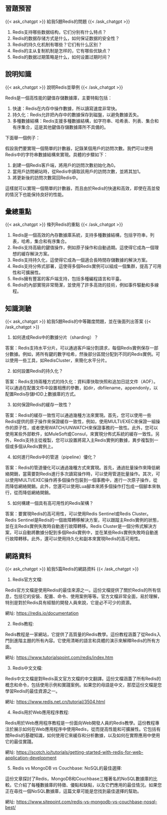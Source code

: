 ## 習題預習
{{< ask_chatgpt >}}
給我5題Redis的問題
{{< /ask_chatgpt >}}



1. Redis支持哪些数据结构，它们分别有什么特点？
2. Redis的数据存储方式是什么，如何保证数据的安全性？
3. Redis的持久化机制有哪些？它们有什么区别？
4. Redis的主从复制机制是怎样的，它有哪些优缺点？
5. Redis的数据过期策略是什么，如何设置过期时间？   

## 說明知識
{{< ask_chatgpt >}}
說明Redis並舉例
{{< /ask_chatgpt >}}



Redis是一個高性能的鍵值存儲數據庫，主要特點包括：

1. 快速：Redis在内存中操作數據，所以讀寫速度非常快。
2. 持久化：Redis允許把內存中的數據保存到磁盤，以避免數據丟失。
3. 多種數據結構：Redis支援多種數據結構，如字符串、哈希表、列表、集合和有序集合，這是其他鍵值存儲數據庫所不具備的。

下面舉一個例子：

假設我們要實現一個簡單的計數器，記錄某個用戶的訪問次數。我們可以使用Redis中的字符串數據結構來實現。具體的步驟如下：

1. 創建一個Redis客戶端，將用戶的訪問次數初始化為0。
2. 當用戶訪問網站時，從Redis中讀取該用戶的訪問次數，並將其加1。
3. 將更新後的訪問次數寫回Redis中。

這樣就可以實現一個簡單的計數器，而且由於Redis的快速和高效，即使在高並發的情況下也能保持良好的性能。   

## 彙總重點
{{< ask_chatgpt >}}
條列Redis的重點
{{< /ask_chatgpt >}}



1. Redis是一個高效的內存數據庫系統，支持多種數據結構，包括字符串，列表，哈希，集合和有序集合。
2. Redis支持高級的鍵值操作，例如原子操作和自動過期。這使得它成為一個理想的緩存解決方案。
3. Redis支持持久化，這使得它成為一個適合長時間存儲數據的解決方案。
4. Redis支持分佈式部署，這使得多個Redis實例可以組成一個集群，提高了可用性和可擴展性。
5. Redis擁有豐富的客戶端支持，包括多種編程語言和平臺。
6. Redis的內部實現非常簡潔，並使用了許多高效的技術，例如事件驅動和多線程。   

## 知識測驗
{{< ask_chatgpt >}}
給我5題Redis的中等難度問題，並在後面列出答案
{{< /ask_chatgpt >}}



1. 如何達成Redis中的數據分片（sharding）？

答案：Redis支持水平分片。可以通過客戶端分割請求，每個Redis實例保存一部分數據。例如，將所有鍵的數字哈希，然後部分區間分配到不同的Redis實例。可以使用一些工具，如RedisCluster，來簡化水平分片。


2. 如何設置Redis的持久化？

答案：Redis支持兩種方式的持久化：資料庫快取快照和追加日誌文件（AOF）。可以通過在配置文件中設置相應的參數，如dir，dbfilename，appendonly，以配置Redis存儲HDD上數據庫的方式。


3. 如何保證Redis的緩存一致性？

答案：Redis的緩存一致性可以通過幾種方法來實現。首先，您可以使用一些Redis提供的原子操作來保證緩存一致性，例如，使用MULTI/EXEC來保證一組操作的原子性，或者使用WATCH/UNWATCH來保證事務的一致性。此外，您可以使用某些外部軟件，如MuleSoft或Consul，來實現分佈式系統的緩存一致性。另外，Redis支持主從複製，您可以設置將寫入主Redis實例的數據，異步複製到一個或多個从Redis實例上。


4. 如何進行Redis中的管道（pipeline）優化？

答案：Redis的管道優化可以通過幾種方式來實現。首先，通過批量操作來降低網絡開銷，當需要對Redis進行多次讀寫操作時，可以使用管道批量操作。其次，可以使用MULTI/EXEC操作將多個操作包裝到一個事務中，進行一次原子操作，從而降低網絡開銷。此外，您還可以使用Lua腳本來將多個操作打包成一個腳本來執行，從而降低網絡開銷。


5. 如何構建一個具有高可用性的Redis架構？

答案：要實現Redis的高可用性，可以使用Redis Sentinel或Redis Cluster。Redis Sentinel是Redis的一個故障轉移解決方案，可以跟蹤主Redis實例的狀態，並在主Redis實例失敗時自動進行故障轉移。Redis Cluster是一個分佈式解決方案，可以自動將數據分配到多個Redis實例中，並在某些Redis實例失敗時自動進行故障轉移。此外，還可以使用持久化和副本來實現Redis的高可用性。   

## 網路資料
{{< ask_chatgpt >}}
給我5篇Redis的網路資料
{{< /ask_chatgpt >}}



1. Redis官方文檔: 

Redis官方文檔是使用Redis的最佳來源之一。這份文檔提供了關於Redis的所有信息，包括它的安裝、配置、命令、使用案例等等。官方文檔非常全面，易於理解，特別是對於Redis具有經驗的開發人員來說，它是必不可少的資源。

網址: https://redis.io/documentation

2. Redis教程:

Redis教程是一家網站，它提供了高質量的Redis教學。這份教程涵蓋了從Redis入門到進階主題的所有內容。它使用清晰的語言和具體的演示來解釋Redis的所有方面。

網址: https://www.tutorialspoint.com/redis/index.htm

3. Redis中文文檔:

Redis中文文檔是對Redis英文官方文檔的中文翻譯。這份文檔涵蓋了所有Redis的概念和命令，包括使用示例和實踐案例。如果您的母語是中文，那麼這份文檔是您學習Redis的最佳資源之一。

網址: https://www.redis.net.cn/tutorial/3504.html

4. Redis用於Web應用程序教程:

Redis用於Web應用程序教程是一份面向Web開發人員的Redis教學。這份教程專注於展示如何在Web應用程序中使用Redis，從而提高性能和可擴展性。它包括有關Redis的基礎知識，如何使用它來緩存和分析數據，以及如何在實際應用中使用它的最佳實踐。

網址: https://scotch.io/tutorials/getting-started-with-redis-for-web-application-development

5. Redis vs MongoDB vs Couchbase: NoSQL的最佳選擇:

這份文章探討了Redis，MongoDB和Couchbase三種著名的NoSQL數據庫的比較。它介紹了每種數據庫的特徵、優點和缺點，以及它們應用的最佳情況。如果您正在尋找一個NoSQL數據庫，這篇文章可能是您找到最佳選擇的幫助。

網址: https://www.sitepoint.com/redis-vs-mongodb-vs-couchbase-nosql-best/   

